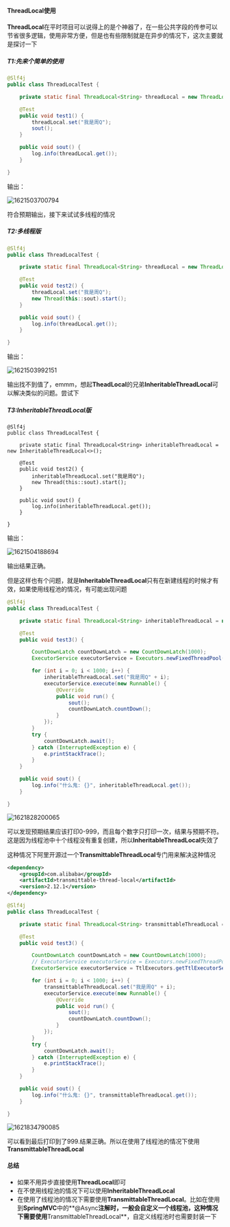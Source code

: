 #### ThreadLocal使用

​		**ThreadLocal**在平时项目可以说得上的是个神器了，在一些公共字段的传参可以节省很多逻辑，使用非常方便，但是也有些限制就是在异步的情况下，这次主要就是探讨一下



##### T1:先来个简单的使用

```java
@Slf4j
public class ThreadLocalTest {

    private static final ThreadLocal<String> threadLocal = new ThreadLocal();

    @Test
    public void test1() {
        threadLocal.set("我是周Q");
        sout();
    }

    public void sout() {
        log.info(threadLocal.get());
    }

}
```

输出：

![1621503700794](../../studyNote/图床/截图/1621503700794.png)

符合预期输出，接下来试试多线程的情况



##### T2:多线程版

```java
@Slf4j
public class ThreadLocalTest {

    private static final ThreadLocal<String> threadLocal = new ThreadLocal();

    @Test
    public void test2() {
        threadLocal.set("我是周Q");
        new Thread(this::sout).start();
    }

    public void sout() {
        log.info(threadLocal.get());
    }

}
```

输出：

![1621503992151](../../studyNote/图床/截图/1621503992151.png)

输出找不到值了，emmm，想起**TheadLocal**的兄弟**InheritableThreadLocal**可以解决类似的问题。尝试下



##### T3:InheritableThreadLocal版

```
@Slf4j
public class ThreadLocalTest {

    private static final ThreadLocal<String> inheritableThreadLocal = new InheritableThreadLocal<>();

    @Test
    public void test2() {
        inheritableThreadLocal.set("我是周Q");
        new Thread(this::sout).start();
    }

    public void sout() {
        log.info(inheritableThreadLocal.get());
    }

}
```

输出：

![1621504188694](../../studyNote/图床/截图/1621504188694.png)

输出结果正确。

但是这样也有个问题，就是**InheritableThreadLocal**只有在新建线程的时候才有效，如果使用线程池的情况，有可能出现问题

```java
@Slf4j
public class ThreadLocalTest {

    private static final ThreadLocal<String> inheritableThreadLocal = new InheritableThreadLocal<>();

    @Test
    public void test3() {

        CountDownLatch countDownLatch = new CountDownLatch(1000);
        ExecutorService executorService = Executors.newFixedThreadPool(10);

        for (int i = 0; i < 1000; i++) {
            inheritableThreadLocal.set("我是周Q" + i);
            executorService.execute(new Runnable() {
                @Override
                public void run() {
                    sout();
                    countDownLatch.countDown();
                }
            });
        }
        try {
            countDownLatch.await();
        } catch (InterruptedException e) {
            e.printStackTrace();
        }
    }

    public void sout() {
        log.info("什么鬼: {}", inheritableThreadLocal.get());
    }

}
```

![1621828200065](../../studyNote/图床/截图/1621828200065.png)

可以发现预期结果应该打印0-999，而且每个数字只打印一次，结果与预期不符。这是因为线程池中十个线程没有重复创建，所以**InheritableThreadLocal**失效了

这种情况下阿里开源过一个**TransmittableThreadLocal**专门用来解决这种情况

```xml
<dependency>
    <groupId>com.alibaba</groupId>
    <artifactId>transmittable-thread-local</artifactId>
    <version>2.12.1</version>
</dependency>
```

```java
@Slf4j
public class ThreadLocalTest {

    private static final ThreadLocal<String> transmittableThreadLocal = new TransmittableThreadLocal<>();

    @Test
    public void test3() {

        CountDownLatch countDownLatch = new CountDownLatch(1000);
        // ExecutorService executorService = Executors.newFixedThreadPool(10);
        ExecutorService executorService = TtlExecutors.getTtlExecutorService(Executors.newFixedThreadPool(10));

        for (int i = 0; i < 1000; i++) {
            transmittableThreadLocal.set("我是周Q" + i);
            executorService.execute(new Runnable() {
                @Override
                public void run() {
                    sout();
                    countDownLatch.countDown();
                }
            });
        }
        try {
            countDownLatch.await();
        } catch (InterruptedException e) {
            e.printStackTrace();
        }
    }

    public void sout() {
        log.info("什么鬼: {}", transmittableThreadLocal.get());
    }

}
```

![1621834790085](../../studyNote/图床/截图/1621834790085.png)

可以看到最后打印到了999.结果正确。所以在使用了线程池的情况下使用**TransmittableThreadLocal**



#### 总结

- 如果不用异步直接使用**ThreadLocal**即可
- 在不使用线程池的情况下可以使用**InheritableThreadLocal**
- 在使用了线程池的情况下需要使用**TransmittableThreadLocal**。比如在使用到**SpringMVC**中的**@Async**注解时，一般会自定义一个线程池，这种情况下需要使用**TransmittableThreadLocal**，自定义线程池时也需要封装一下